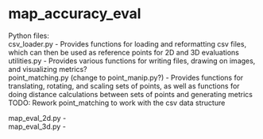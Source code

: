 # map_accuracy_eval   

Python files:  
csv_loader.py - Provides functions for loading and reformatting csv files, which can then be used as reference points for 2D and 3D evaluations  
utilities.py - Provides various functions for writing files, drawing on images, and visualizing metrics?  
point_matching.py (change to point_manip.py?) - Provides functions for translating, rotating, and scaling sets of points, as well as functions for doing distance calculations between sets of points and generating metrics  
TODO: Rework point_matching to work with the csv data structure

map_eval_2d.py -  
map_eval_3d.py -  
